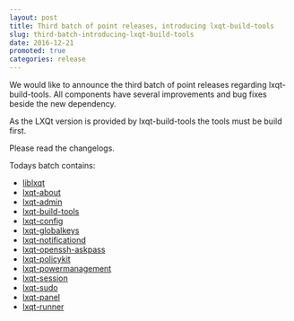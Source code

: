 ```yaml
---
layout: post
title: Third batch of point releases, introducing lxqt-build-tools
slug: third-batch-introducing-lxqt-build-tools
date: 2016-12-21
promoted: true
categories: release
---
```


We would like to announce the third batch of point releases regarding lxqt-build-tools.
All components have several improvements and bug fixes beside the new dependency.

As the LXQt version is provided by lxqt-build-tools the tools must be build first.

Please read the changelogs.

Todays batch contains:
* [liblxqt](https://github.com/lxde/liblxqt/releases)
* [lxqt-about](https://github.com/lxde/lxqt-about/releases)
* [lxqt-admin](https://github.com/lxde/lxqt-admin/releases)
* [lxqt-build-tools](https://github.com/lxde/lxqt-build-tools/releases)
* [lxqt-config](https://github.com/lxde/lxqt-config/releases)
* [lxqt-globalkeys](https://github.com/lxde/lxqt-globalkeys/releases)
* [lxqt-notificationd](https://github.com/lxde/lxqt-notificationd/releases)
* [lxqt-openssh-askpass](https://github.com/lxde/lxqt-openssh-askpass/releases)
* [lxqt-policykit](https://github.com/lxde/lxqt-policykit/releases)
* [lxqt-powermanagement](https://github.com/lxde/lxqt-powermanagement/releases)
* [lxqt-session](https://github.com/lxde/lxqt-session/releases)
* [lxqt-sudo](https://github.com/lxde/lxqt-sudo/releases)
* [lxqt-panel](https://github.com/lxde/lxqt-panel/releases)
* [lxqt-runner](https://github.com/lxde/lxqt-runner/releases)


